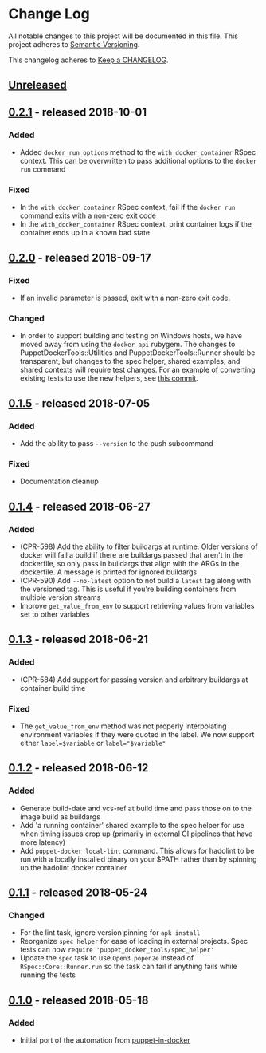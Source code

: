 # Change Log
All notable changes to this project will be documented in this file.
This project adheres to [Semantic Versioning](http://semver.org/).

This changelog adheres to [Keep a CHANGELOG](http://keepachangelog.com/).

## [Unreleased]
## [0.2.1] - released 2018-10-01
### Added
- Added `docker_run_options` method to the `with_docker_container` RSpec context.
  This can be overwritten to pass additional options to the `docker run` command

### Fixed
- In the `with_docker_container` RSpec context, fail if the `docker run` command
  exits with a non-zero exit code
- In the `with_docker_container` RSpec context, print container logs if the
  container ends up in a known bad state

## [0.2.0] - released 2018-09-17
### Fixed
- If an invalid parameter is passed, exit with a non-zero exit code.

### Changed
- In order to support building and testing on Windows hosts, we have moved away
  from using the `docker-api` rubygem. The changes to
  PuppetDockerTools::Utilities and PuppetDockerTools::Runner should be
  transparent, but changes to the spec helper, shared examples, and shared
  contexts will require test changes. For an example of converting existing
  tests to use the new helpers, see [this commit](https://github.com/puppetlabs/puppetserver/commit/ecd9e6df90acd6f8768b0eac65a96f2910fb43e9).

## [0.1.5] - released 2018-07-05
### Added
- Add the ability to pass `--version` to the push subcommand

### Fixed
- Documentation cleanup

## [0.1.4] - released 2018-06-27
### Added
- (CPR-598) Add the ability to filter buildargs at runtime. Older versions of
  docker will fail a build if there are buildargs passed that aren't in the
  dockerfile, so only pass in buildargs that align with the ARGs in the
  dockerfile. A message is printed for ignored buildargs
- (CPR-590) Add `--no-latest` option to not build a `latest` tag along with the
  versioned tag. This is useful if you're building containers from multiple
  version streams
- Improve `get_value_from_env` to support retrieving values from variables set
  to other variables

## [0.1.3] - released 2018-06-21
### Added
- (CPR-584) Add support for passing version and arbitrary buildargs at container
  build time

### Fixed
- The `get_value_from_env` method was not properly interpolating environment
  variables if they were quoted in the label. We now support either
  `label=$variable` or `label="$variable"`

## [0.1.2] - released 2018-06-12
### Added
- Generate build-date and vcs-ref at build time and pass those on to the image
  build as buildargs
- Add 'a running container' shared example to the spec helper for use when
  timing issues crop up (primarily in external CI pipelines that have more
  latency)
- Add `puppet-docker local-lint` command. This allows for hadolint to be run
  with a locally installed binary on your $PATH rather than by spinning up the
  hadolint docker container

## [0.1.1] - released 2018-05-24
### Changed
- For the lint task, ignore version pinning for `apk install`
- Reorganize `spec_helper` for ease of loading in external projects. Spec tests
  can now `require 'puppet_docker_tools/spec_helper'`
- Update the `spec` task to use `Open3.popen2e` instead of `RSpec::Core::Runner.run`
  so the task can fail if anything fails while running the tests

## [0.1.0] - released 2018-05-18
### Added
- Initial port of the automation from [puppet-in-docker](https://github.com/puppetlabs/puppet-in-docker)

[Unreleased]: https://github.com/puppetlabs/puppet_docker_tools/compare/0.2.1...HEAD
[0.2.1]: https://github.com/puppetlabs/puppet_docker_tools/compare/0.2.0...0.2.1
[0.2.0]: https://github.com/puppetlabs/puppet_docker_tools/compare/0.1.5...0.2.0
[0.1.5]: https://github.com/puppetlabs/puppet_docker_tools/compare/0.1.4...0.1.5
[0.1.4]: https://github.com/puppetlabs/puppet_docker_tools/compare/0.1.3...0.1.4
[0.1.3]: https://github.com/puppetlabs/puppet_docker_tools/compare/0.1.2...0.1.3
[0.1.2]: https://github.com/puppetlabs/puppet_docker_tools/compare/0.1.1...0.1.2
[0.1.1]: https://github.com/puppetlabs/puppet_docker_tools/compare/0.1.0...0.1.1
[0.1.0]: https://github.com/puppetlabs/puppet_docker_tools/compare/0.0.0...0.1.0

